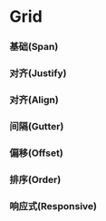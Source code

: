 # Grid

### 基础(Span)
<div slot="demo">
  <Demos-LGrid-Default></Demos-LGrid-Default>
</div>

### 对齐(Justify)
<div slot="demo">
  <Demos-LGrid-Justify></Demos-LGrid-Justify>
</div>

### 对齐(Align)
<div slot="demo">
  <Demos-LGrid-Align></Demos-LGrid-Align>
</div>

### 间隔(Gutter)
<div slot="demo">
  <Demos-LGrid-Gutter></Demos-LGrid-Gutter>
</div>

### 偏移(Offset)
<div slot="demo">
  <Demos-LGrid-Offset></Demos-LGrid-Offset>
</div>

### 排序(Order)
<div slot="demo">
  <Demos-LGrid-Order></Demos-LGrid-Order>
</div>

### 响应式(Responsive)
<div slot="demo">
  <Demos-LGrid-Responsive></Demos-LGrid-Responsive>
</div>